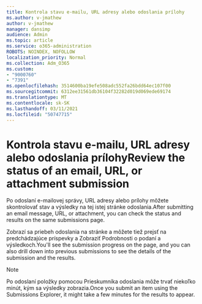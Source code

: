 ```yaml
---
title: Kontrola stavu e-mailu, URL adresy alebo odoslania prílohy
ms.author: v-jmathew
author: v-jmathew
manager: dansimp
audience: Admin
ms.topic: article
ms.service: o365-administration
ROBOTS: NOINDEX, NOFOLLOW
localization_priority: Normal
ms.collection: Adm_O365
ms.custom:
- "9000760"
- "7391"
ms.openlocfilehash: 3514600ba19efe508adc552fa26bdd64ec107f00
ms.sourcegitcommit: 6312ee31561db36104f32282d019d069ede69174
ms.translationtype: MT
ms.contentlocale: sk-SK
ms.lasthandoff: 03/11/2021
ms.locfileid: "50747715"
---
```

# <a name="review-the-status-of-an-email-url-or-attachment-submission"></a><span data-ttu-id="bee86-102">Kontrola stavu e-mailu, URL adresy alebo odoslania prílohy</span><span class="sxs-lookup"><span data-stu-id="bee86-102">Review the status of an email, URL, or attachment submission</span></span>

<span data-ttu-id="bee86-103">Po odoslaní e-mailovej správy, URL adresy alebo prílohy môžete skontrolovať stav a výsledky na tej istej stránke odoslania.</span><span class="sxs-lookup"><span data-stu-id="bee86-103">After submitting an email message, URL, or attachment, you can check the status and results on the same submissions page.</span></span>

<span data-ttu-id="bee86-104">Zobrazí sa priebeh odoslania na stránke a môžete tiež prejsť na predchádzajúce príspevky a Zobraziť Podrobnosti o podaní a výsledkoch.</span><span class="sxs-lookup"><span data-stu-id="bee86-104">You'll see the submission progress on the page, and you can also drill down into previous submissions to see the details of the submission and the results.</span></span>

> [!NOTE]
> <span data-ttu-id="bee86-105">Po odoslaní položky pomocou Prieskumníka odoslania môže trvať niekoľko minút, kým sa výsledky zobrazia.</span><span class="sxs-lookup"><span data-stu-id="bee86-105">Once you submit an item using the Submissions Explorer, it might take a few minutes for the results to appear.</span></span>
